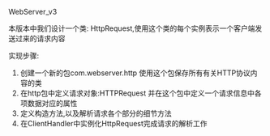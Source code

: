 WebServer_v3

本版本中我们设计一个类: HttpRequest,使用这个类的每个实例表示一个客户端发送过来的请求内容

实现步骤:
1) 创建一个新的包com.webserver.http
   使用这个包保存所有有关HTTP协议内容的类
2) 在http包中定义请求对象:HTTPRequest
   并在这个包中定义一个请求信息中各项数据对应的属性
3) 定义构造方法,以及解析请求各个部分的细节方法
4) 在ClientHandler中实例化HttpRequest完成请求的解析工作
